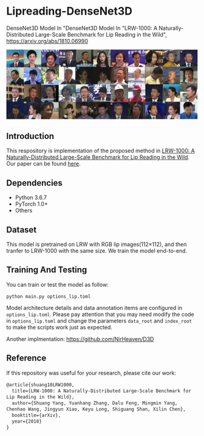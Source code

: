 # Lipreading-DenseNet3D
DenseNet3D Model In "DenseNet3D Model In "LRW-1000: A Naturally-Distributed Large-Scale Benchmark for Lip Reading in the Wild", https://arxiv.org/abs/1810.06990

![Sample of the proposed LRW-1000](banner.png)

## Introduction   

This respository is implementation of the proposed method in [LRW-1000: A Naturally-Distributed Large-Scale Benchmark for Lip Reading in the Wild](). Our paper can be found [here](https://arxiv.org/pdf/1810.06990.pdf).

## Dependencies
* Python 3.6.7   
* PyTorch 1.0+
* Others
## Dataset
This model is pretrained on LRW with RGB lip images(112×112), and then tranfer to LRW-1000 with the same size. We train the model end-to-end.   
## Training And Testing
You can train or test the model as follow:
```
python main.py options_lip.toml
```
Model architecture details and data annotation items are configured in `options_lip.toml`. Please pay attention that you may need modify the code in `options_lip.toml` and change the parameters `data_root` and `index_root` to make the scripts work just as expected. 

Another implmentation: https://github.com/NirHeaven/D3D

## Reference

If this repository was useful for your research, please cite our work:

```
@article{shuang18LRW1000,
  title={LRW-1000: A Naturally-Distributed Large-Scale Benchmark for Lip Reading in the Wild},
  author={Shuang Yang, Yuanhang Zhang, Dalu Feng, Mingmin Yang, Chenhao Wang, Jingyun Xiao, Keyu Long, Shiguang Shan, Xilin Chen},
  booktitle={arXiv},
  year={2018}
}
```
